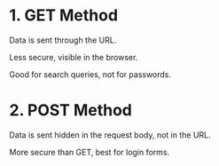 # 1. GET Method

Data is sent through the URL.

Less secure, visible in the browser.

Good for search queries, not for passwords.

# 2. POST Method

Data is sent hidden in the request body, not in the URL.

More secure than GET, best for login forms.
